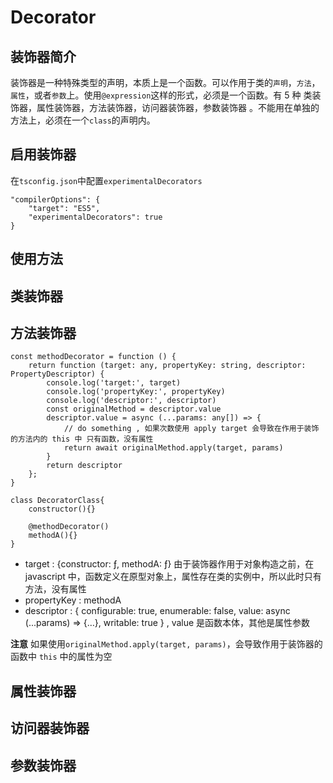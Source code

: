 # Decorator

## 装饰器简介

装饰器是一种特殊类型的声明，本质上是一个函数。可以作用于类的`声明`，`方法`，`属性`，或者`参数`上。使用`@expression`这样的形式，必须是一个函数。有 5 种 类装饰器，属性装饰器，方法装饰器，访问器装饰器，参数装饰器 。不能用在单独的方法上，必须在一个`class`的声明内。

## 启用装饰器

在`tsconfig.json`中配置`experimentalDecorators`

```
"compilerOptions": {
    "target": "ES5",
    "experimentalDecorators": true
}
```

## 使用方法

## 类装饰器

## 方法装饰器

```
const methodDecorator = function () {
    return function (target: any, propertyKey: string, descriptor: PropertyDescriptor) {
        console.log('target:', target)
        console.log('propertyKey:', propertyKey)
        console.log('descriptor:', descriptor)
        const originalMethod = descriptor.value
        descriptor.value = async (...params: any[]) => {
            // do something , 如果次数使用 apply target 会导致在作用于装饰的方法内的 this 中 只有函数，没有属性
            return await originalMethod.apply(target, params)
        }
        return descriptor
    };
}

class DecoratorClass{
    constructor(){}

    @methodDecorator()
    methodA(){}
}

```

- target : {constructor: ƒ, methodA: ƒ} 由于装饰器作用于对象构造之前，在 javascript 中，函数定义在原型对象上，属性存在类的实例中，所以此时只有方法，没有属性
- propertyKey : methodA
- descriptor : { configurable: true, enumerable: false, value: async (...params) => {…}, writable: true } , value 是函数本体，其他是属性参数

**注意**
如果使用`originalMethod.apply(target, params)`，会导致作用于装饰器的函数中 `this` 中的属性为空

## 属性装饰器

## 访问器装饰器

## 参数装饰器
